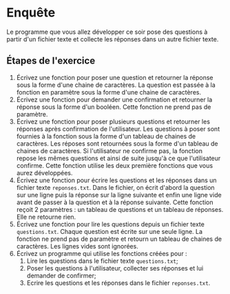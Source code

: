 # Enquête

Le programme que vous allez développer ce soir pose des questions à partir d'un fichier texte et collecte les réponses dans un autre fichier texte.

## Étapes de l'exercice

1. Écrivez une fonction pour poser une question et retourner la réponse sous la forme d'une chaine de caractères.
   La question est passée à la fonction en paramètre sous la forme d'une chaine de caractères.
2. Écrivez une fonction pour demander une confirmation et retourner la réponse sous la forme d'un booléen.
   Cette fonction ne prend pas de paramètre.
3. Écrivez une fonction pour poser plusieurs questions et retourner les réponses après confirmation de l'utilisateur.
   Les questions à poser sont fournies à la fonction sous la forme d'un tableau de chaines de caractères.
   Les réposes sont retournées sous la forme d'un tableau de chaines de caractères.
   Si l'utilisateur ne confirme pas, la fonction repose les mêmes questions et ainsi de suite jusqu'à ce que l'utilisateur confirme.
   Cette fonction utilise les deux première fonctions que vous aurez développées.
4. Écrivez une fonction pour écrire les questions et les réponses dans un fichier texte `reponses.txt`.
   Dans le fichier, on écrit d'abord la question sur une ligne puis la réponse sur la ligne suivante et enfin une ligne vide avant de passer à la question et à la réponse suivante.
   Cette fonction reçoit 2 paramètres : un tableau de questions et un tableau de réponses.
   Elle ne retourne rien.
5. Écrivez une fonction pour lire les questions depuis un fichier texte `questions.txt`.
   Chaque question est écrite sur une seule ligne.
   La fonction ne prend pas de paramètre et retourn un tableau de chaines de caractères.
   Les lignes vides sont ignorées.
6. Écrivez un programme qui utilise les fonctions créées pour :
   1. Lire les questions dans le fichier texte `questions.txt`;
   2. Poser les questions à l'utilisateur, collecter ses réponses et lui demander de confirmer;
   3. Ecrire les questions et les réponses dans le fichier `reponses.txt`.
